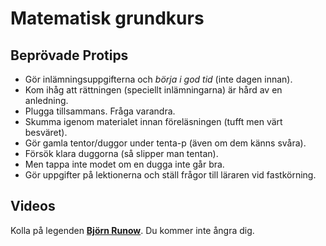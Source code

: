 # Matematisk grundkurs

## Beprövade Protips

- Gör inlämningsuppgifterna och *börja i god tid* (inte dagen innan).
- Kom ihåg att rättningen (speciellt inlämningarna) är hård av en anledning.
- Plugga tillsammans. Fråga varandra.
- Skumma igenom materialet innan föreläsningen (tufft men värt besväret). 
- Gör gamla tentor/duggor under tenta-p (även om dem känns svåra).
- Försök klara duggorna (så slipper man tentan).
- Men tappa inte modet om en dugga inte går bra.
- Gör uppgifter på lektionerna och ställ frågor till läraren vid fastkörning.

## Videos

Kolla på legenden **[Björn Runow](https://www.youtube.com/c/Bj%C3%B6rnRunow/videos)**. Du kommer inte ångra dig.



